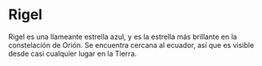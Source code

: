 # Rigel

Rigel es una llameante estrella azul, y es la estrella más brillante en la
constelación de Orión. Se encuentra cercana al ecuador, así que es visible desde
casi cualquier lugar en la Tierra.
